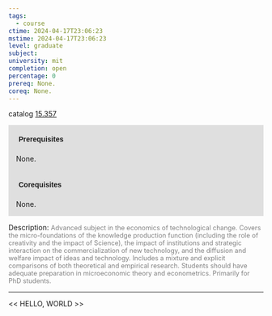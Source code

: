 ```yaml
---
tags:
  - course
ctime: 2024-04-17T23:06:23
mstime: 2024-04-17T23:06:23
level: graduate
subject: 
university: mit
completion: open
percentage: 0
prereq: None.
coreq: None.
---
```


catalog [15.357](http://student.mit.edu/catalog/m15b.html#15.357)

<span style="display: block; padding: 15px; background-color: rgb(100, 100, 100, 0.2);"><font id="m_prereq1102_0" style="display: block; font-family: Arial, sans-serif; font-weight: bold; padding: 5px">Prerequisites</font><br><span id="prereq1102_0">None.</span></span>
<span style="display: block; padding: 15px; background-color: rgb(100, 100, 100, 0.2);"><font id="m_coreq1102_0" style="display: block; font-family: Arial, sans-serif; font-weight: bold; padding: 5px">Corequisites</font><br><span id="coreq1102_0">None.</span></span>

<font style="">Description:</font>
<font style="color: grey; font-size: 0.8rem;">Advanced subject in the economics of technological change. Covers the micro-foundations of the knowledge production function (including the role of creativity and the impact of Science), the impact of institutions and strategic interaction on the commercialization of new technology, and the diffusion and welfare impact of ideas and technology. Includes a mixture and explicit comparisons of both theoretical and empirical research. Students should have adequate preparation in microeconomic theory and econometrics. Primarily for PhD students.</font>



---

<< HELLO, WORLD >>
